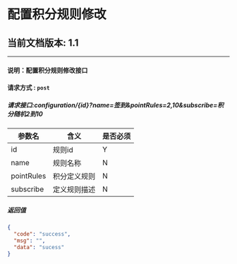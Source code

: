 # 配置积分规则修改

## 当前文档版本: 1.1


--------------------------------
#### 说明：配置积分规则修改接口
#### 请求方式 : `post`
##### 请求接口:configuration/{id}?name=签到&pointRules=2,10&subscribe=积分随机2到10


参数名    | 含义    | 是否必须
-------|--------|-----
id        | 规则id    |Y
name      | 规则名称   |N
pointRules|积分定义规则 |N
subscribe |定义规则描述 |N


#####  返回值

```json
{
  "code": "success",
  "msg": "",
  "data": "sucess"
}
```



